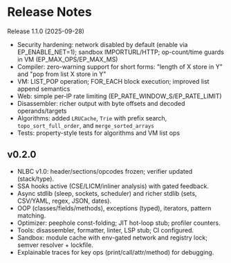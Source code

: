 # Release Notes
Release 1.1.0 (2025-09-28)
- Security hardening: network disabled by default (enable via EP_ENABLE_NET=1); sandbox IMPORTURL/HTTP; op-count/time guards in VM (EP_MAX_OPS/EP_MAX_MS)
- Compiler: zero-warning support for short forms: "length of X store in Y" and "pop from list X store in Y"
- VM: LIST_POP operation; FOR_EACH block execution; improved list append semantics
- Web: simple per-IP rate limiting (EP_RATE_WINDOW_S/EP_RATE_LIMIT)
- Disassembler: richer output with byte offsets and decoded operands/targets
- Algorithms: added `LRUCache`, `Trie` with prefix search, `topo_sort_full_order`, and `merge_sorted_arrays`
- Tests: property-style tests for algorithms and VM list ops

## v0.2.0
- NLBC v1.0: header/sections/opcodes frozen; verifier updated (stack/type).
- SSA hooks active (CSE/LICM/inliner analysis) with gated feedback.
- Async stdlib (sleep, sockets, scheduler) and richer stdlib (sets, CSV/YAML, regex, JSON, dates).
- OOP (classes/fields/methods), exceptions (typed), iterators, pattern matching.
- Optimizer: peephole const-folding; JIT hot-loop stub; profiler counters.
- Tools: disassembler, formatter, linter, LSP stub; CI configured.
- Sandbox: module cache with env-gated network and registry lock; semver resolver + lockfile.
- Explainable traces for key ops (print/call/attr/method) for debugging.

